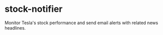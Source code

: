 # stock-notifier
 Monitor Tesla's stock performance and send email alerts with related news headlines.
